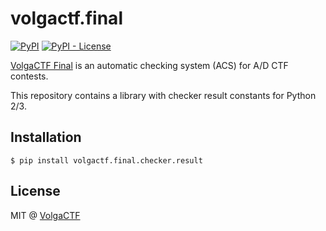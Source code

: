 # volgactf.final
[![PyPI](https://img.shields.io/pypi/v/volgactf.final.checker.result.svg?style=flat-square)](volgactf.final.checker.result)
[![PyPI - License](https://img.shields.io/pypi/l/volgactf.final.checker.result.svg?style=flat-square)](volgactf.final.checker.result)

[VolgaCTF Final](https://github.com/VolgaCTF/volgactf-final) is an automatic checking system (ACS) for A/D CTF contests.

This repository contains a library with checker result constants for Python 2/3.

## Installation
```
$ pip install volgactf.final.checker.result
```

## License
MIT @ [VolgaCTF](https://github.com/VolgaCTF)
